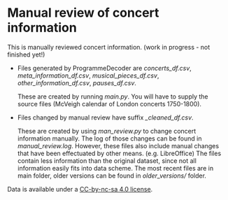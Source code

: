 # Manual review of concert information
This is manually reviewed concert information. (work in progress - not finished yet!)

* Files generated by ProgrammeDecoder are *concerts_df.csv*, *meta_information_df.csv*, *musical_pieces_df.csv*, *other_information_df.csv*, *pauses_df.csv*.

   These are created by running *main.py*. You will have to supply the source files (McVeigh calendar of London concerts 1750-1800).
   
   
* Files changed by manual review have suffix *_cleaned_df.csv*.

   These are created by using *man_review.py* to change concert information manually. The log of those changes can be found in *manual_review.log*.
   However, these files also include manual changes that have been effectuated by other means. (e.g. LibreOffice)
   The files contain less information than the original dataset, since not all information easily fits into data scheme.
   The most recent files are in main folder, older versions can be found in *older_versions/* folder.
   
 Data is available under a [CC-by-nc-sa 4.0 license](https://creativecommons.org/licenses/by-nc-sa/4.0/).
